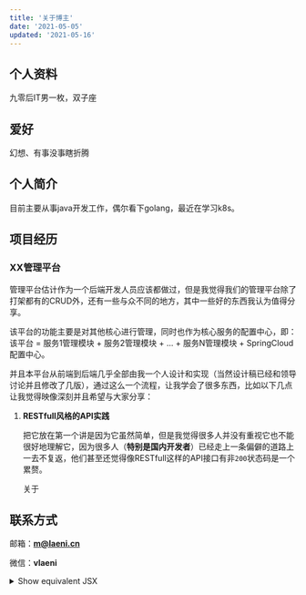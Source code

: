 ```yaml
---
title: '关于博主'
date: '2021-05-05'
updated: '2021-05-16'
---
```


## 个人资料

九零后IT男一枚，双子座

## 爱好

幻想、有事没事瞎折腾

## 个人简介

目前主要从事java开发工作，偶尔看下golang，最近在学习k8s。

## 项目经历

### XX管理平台

管理平台估计作为一个后端开发人员应该都做过，但是我觉得我们的管理平台除了打架都有的CRUD外，还有一些与众不同的地方，其中一些好的东西我认为值得分享。

该平台的功能主要是对其他核心进行管理，同时也作为核心服务的配置中心，即：该平台 = 服务1管理模块 + 服务2管理模块 + ... + 服务N管理模块 + SpringCloud配置中心。

并且本平台从前端到后端几乎全部由我一个人设计和实现（当然设计稿已经和领导讨论并且修改了几版），通过这么一个流程，让我学会了很多东西，比如以下几点让我觉得映像深刻并且希望与大家分享：

1. **RESTfull风格的API实践**

   把它放在第一个讲是因为它虽然简单，但是我觉得很多人并没有重视它也不能很好地理解它，因为很多人（**特别是国内开发者**）已经走上一条偏僻的道路上一去不复返，他们甚至还觉得像RESTfull这样的API接口有非`200`状态码是一个累赘。

   关于

## 联系方式

邮箱：**[m@laeni.cn](mailto:m@laeni.cn)**

微信：**vlaeni**

<details>
<summary>Show equivalent JSX</summary>
```html
<h1>
  Hello, <em>world</em>!
</h1>
```
</details>

